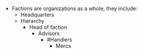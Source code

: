 - Factions are organizations as a whole, they include:
	- Headquarters
	- Hierarchy
		- Head of faction
			- Advisors
				- #Handlers
					- Mercs